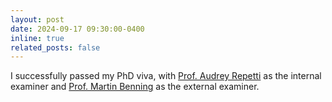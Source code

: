 ```yaml
---
layout: post
date: 2024-09-17 09:30:00-0400
inline: true
related_posts: false
---
```


I successfully passed my PhD viva, with [Prof. Audrey Repetti](https://researchportal.hw.ac.uk/en/persons/audrey-repetti) as the internal examiner and [Prof. Martin Benning](https://profiles.ucl.ac.uk/95169-martin-benning/about) as the external examiner.
